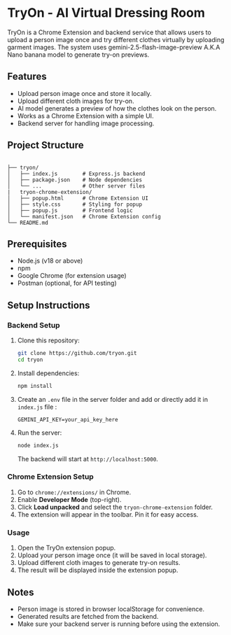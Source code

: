 # TryOn - AI Virtual Dressing Room

TryOn is a Chrome Extension and backend service that allows users to upload a person image once and try different clothes virtually by uploading garment images. The system uses gemini-2.5-flash-image-preview A.K.A Nano banana model to generate try-on previews.

## Features
- Upload person image once and store it locally.
- Upload different cloth images for try-on.
- AI model generates a preview of how the clothes look on the person.
- Works as a Chrome Extension with a simple UI.
- Backend server for handling image processing.

## Project Structure
```

├── tryon/
│   ├── index.js        # Express.js backend
│   ├── package.json    # Node dependencies
│   └── ...             # Other server files
|   tryon-chrome-extension/
│   ├── popup.html      # Chrome Extension UI
│   ├── style.css       # Styling for popup
│   ├── popup.js        # Frontend logic
│   └── manifest.json   # Chrome Extension config
└── README.md
```

## Prerequisites
- Node.js (v18 or above)
- npm
- Google Chrome (for extension usage)
- Postman (optional, for API testing)

## Setup Instructions

### Backend Setup
1. Clone this repository:
   ```bash
   git clone https://github.com/tryon.git
   cd tryon
   ```

2. Install dependencies:
   ```bash
   npm install
   ```

3. Create an `.env` file in the server folder and add or directly add it in `index.js` file :
   ```
   GEMINI_API_KEY=your_api_key_here
   ```

4. Run the server:
   ```bash
   node index.js
   ```
   The backend will start at `http://localhost:5000`.

### Chrome Extension Setup
1. Go to `chrome://extensions/` in Chrome.
2. Enable **Developer Mode** (top-right).
3. Click **Load unpacked** and select the `tryon-chrome-extension` folder.
4. The extension will appear in the toolbar. Pin it for easy access.

### Usage
1. Open the TryOn extension popup.
2. Upload your person image once (it will be saved in local storage).
3. Upload different cloth images to generate try-on results.
4. The result will be displayed inside the extension popup.

## Notes
- Person image is stored in browser localStorage for convenience.
- Generated results are fetched from the backend.
- Make sure your backend server is running before using the extension.
